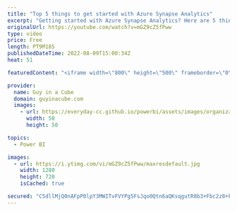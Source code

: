 ```yaml
---
title: "Top 5 things to get started with Azure Synapse Analytics"
excerpt: "Getting started with Azure Synapse Analytics? Here are 5 things you should know as you begin your journey! Already been using Synapse SQL dedicated pools? Are you aware of these items?   Connect with Shane: https://www.linkedin.com/in/shanerisk/   Best Practices: https://docs.microsoft.com/azure/synapse-analytics/sql/best-practices-dedicated-sql-pool"
originalUrl: https://youtube.com/watch?v=mGZ9cZ5fPww
type: video
price: Free
length: PT9M18S
publishedDateTime: 2022-08-09T15:00:34Z
heat: 51

featuredContent: "<iframe width=\"800\" height=\"500\" frameborder=\"0\" src=\"https://www.youtube.com/embed/mGZ9cZ5fPww\" allow=\"accelerometer; autoplay; encrypted-media; gyroscope; picture-in-picture\" allowfullscreen></iframe>"

provider:
  name: Guy in a Cube
  domain: guyinacube.com
  images:
    - url: https://everyday-cc.github.io/powerbi/assets/images/organizations/guyinacube.com-50x50.jpg
      width: 50
      height: 50

topics:
  - Power BI

images:
  - url: https://i.ytimg.com/vi/mGZ9cZ5fPww/maxresdefault.jpg
    width: 1280
    height: 720
    isCached: true

secured: "C5dllMjQ0nAFpP0lpY3MWITvFVYPg5FsJqo0Qtn6aQKsqgutR8b3+Fbc2z8+kcu69qDEvHgpRiaxr6cWkMW9VAg0n3vDTg1kwZ59FZw7aiUJpHuZgrCXToGTZ6ynL5pDA6kx9Y7i1a546ftdeglEPL6dcfabWgjepyY89npnnp9cOIqV6hY5Ro72O6f8TvgmgYe8Jr/9np0dulVgvJn1mk1E1SENjOdRgLZFJEI1tXI3DRfLWPq08W9JX94MWp+4Elbc7X9r57H0iT+zbT/TnlHFLy3B69bdJ14zikcILMCvE6sAxuPXKLSeQBSxxOSvNKBWpVliPVZ66vxd1Yl7RYdhTXo9EpfhoMy1JK76EX/UzdXaG2STB9LT0RxvUW5WytgV6b4Tok0ChAxBAXC9GRH92AfA1AOo7rJxj1Wd8fA=;2Kal311hkkOG+GDwT2yoOA=="
---
```


